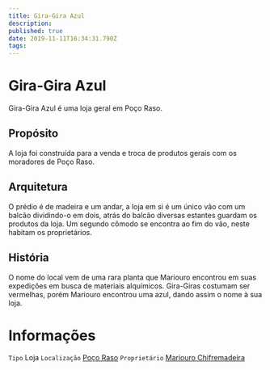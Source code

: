 ```yaml
---
title: Gira-Gira Azul
description: 
published: true
date: 2019-11-11T16:34:31.790Z
tags: 
---
```


<!-- SUBTITLE: Visão geral sobre Gira-Gira Azul -->

# Gira-Gira Azul
Gira-Gira Azul é uma loja geral em Poço Raso.

## Propósito
A loja foi construída para a venda e troca de produtos gerais com os moradores de Poço Raso.

## Arquitetura
O prédio é de madeira e um andar, a loja em si é um único vão com um balcão dividindo-o em dois, atrás do balcão diversas estantes guardam os produtos da loja. Um segundo cômodo se encontra ao fim do vão, neste habitam os proprietários.

## História
O nome do local vem de uma rara planta que Mariouro encontrou em suas expedições em busca de materiais alquímicos. Gira-Giras costumam ser vermelhas, porém Mariouro encontrou uma azul, dando assim o nome à sua loja.

# Informações
`Tipo` Loja 
`Localização` [Poço Raso](/lugares/plano-material/drafeon/sudeste-de-drafeon/poco-raso-vilarejo#poco-raso)
`Proprietário` [Mariouro Chifremadeira](/individuos/mariouro-chifremadeira#mariouro-chifremadeira)
